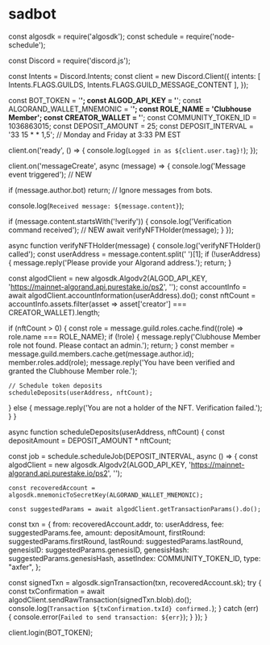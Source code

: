# sadbot

const algosdk = require('algosdk');
const schedule = require('node-schedule');

const Discord = require('discord.js');

const Intents = Discord.Intents;
const client = new Discord.Client({
  intents: [
    Intents.FLAGS.GUILDS,
    Intents.FLAGS.GUILD_MESSAGE_CONTENT
  ],
});

const BOT_TOKEN = '**';
const ALGOD_API_KEY = '**';
const ALGORAND_WALLET_MNEMONIC = '**';
const ROLE_NAME = 'Clubhouse Member';
const CREATOR_WALLET = '**';
const COMMUNITY_TOKEN_ID = 1036863015;
const DEPOSIT_AMOUNT = 25;
const DEPOSIT_INTERVAL = '33 15 * * 1,5'; // Monday and Friday at 3:33 PM EST

client.on('ready', () => {
  console.log(`Logged in as ${client.user.tag}!`);
});

client.on('messageCreate', async (message) => {
  console.log('Message event triggered'); // NEW

  if (message.author.bot) return; // Ignore messages from bots.

  console.log(`Received message: ${message.content}`);
  
  if (message.content.startsWith('!verify')) {
    console.log('Verification command received'); // NEW
    await verifyNFTHolder(message);
  }
});

async function verifyNFTHolder(message) {
  console.log('verifyNFTHolder() called');
  const userAddress = message.content.split(' ')[1];
  if (!userAddress) {
    message.reply('Please provide your Algorand address.');
    return;
  }

  const algodClient = new algosdk.Algodv2(ALGOD_API_KEY, 'https://mainnet-algorand.api.purestake.io/ps2', '');
  const accountInfo = await algodClient.accountInformation(userAddress).do();
  const nftCount = accountInfo.assets.filter(asset => asset['creator'] === CREATOR_WALLET).length;

  if (nftCount > 0) {
    const role = message.guild.roles.cache.find((role) => role.name === ROLE_NAME);
    if (!role) {
      message.reply('Clubhouse Member role not found. Please contact an admin.');
      return;
    }
    const member = message.guild.members.cache.get(message.author.id);
    member.roles.add(role);
    message.reply('You have been verified and granted the Clubhouse Member role.');

    // Schedule token deposits
    scheduleDeposits(userAddress, nftCount);
  } else {
    message.reply('You are not a holder of the NFT. Verification failed.');
  }
}

async function scheduleDeposits(userAddress, nftCount) {
  const depositAmount = DEPOSIT_AMOUNT * nftCount;

  const job = schedule.scheduleJob(DEPOSIT_INTERVAL, async () => {
    const algodClient = new algosdk.Algodv2(ALGOD_API_KEY, 'https://mainnet-algorand.api.purestake.io/ps2', '');

    const recoveredAccount = algosdk.mnemonicToSecretKey(ALGORAND_WALLET_MNEMONIC);

    const suggestedParams = await algodClient.getTransactionParams().do();

const txn = {
from: recoveredAccount.addr,
to: userAddress,
fee: suggestedParams.fee,
amount: depositAmount,
firstRound: suggestedParams.firstRound,
lastRound: suggestedParams.lastRound,
genesisID: suggestedParams.genesisID,
genesisHash: suggestedParams.genesisHash,
assetIndex: COMMUNITY_TOKEN_ID,
type: "axfer",
};

const signedTxn = algosdk.signTransaction(txn, recoveredAccount.sk);
try {
  const txConfirmation = await algodClient.sendRawTransaction(signedTxn.blob).do();
  console.log(`Transaction ${txConfirmation.txId} confirmed.`);
} catch (err) {
  console.error(`Failed to send transaction: ${err}`);
}
});
}

client.login(BOT_TOKEN);
